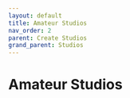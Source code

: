 ```yaml
---
layout: default
title: Amateur Studios
nav_order: 2
parent: Create Studios
grand_parent: Studios
---
```


# Amateur Studios
